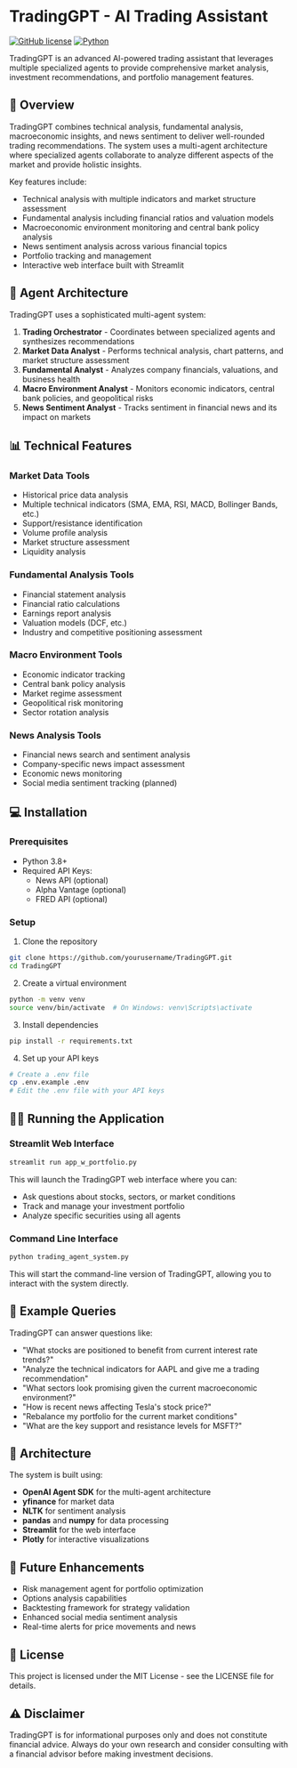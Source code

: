 # TradingGPT - AI Trading Assistant

[![GitHub license](https://img.shields.io/badge/license-MIT-blue.svg)](https://github.com/yourusername/TradingGPT/blob/main/LICENSE)
[![Python](https://img.shields.io/badge/python-3.8+-blue.svg)](https://www.python.org/downloads/)

TradingGPT is an advanced AI-powered trading assistant that leverages multiple specialized agents to provide comprehensive market analysis, investment recommendations, and portfolio management features.

## 🚀 Overview

TradingGPT combines technical analysis, fundamental analysis, macroeconomic insights, and news sentiment to deliver well-rounded trading recommendations. The system uses a multi-agent architecture where specialized agents collaborate to analyze different aspects of the market and provide holistic insights.

Key features include:
- Technical analysis with multiple indicators and market structure assessment
- Fundamental analysis including financial ratios and valuation models
- Macroeconomic environment monitoring and central bank policy analysis 
- News sentiment analysis across various financial topics
- Portfolio tracking and management
- Interactive web interface built with Streamlit

## 🤖 Agent Architecture

TradingGPT uses a sophisticated multi-agent system:

1. **Trading Orchestrator** - Coordinates between specialized agents and synthesizes recommendations
2. **Market Data Analyst** - Performs technical analysis, chart patterns, and market structure assessment
3. **Fundamental Analyst** - Analyzes company financials, valuations, and business health
4. **Macro Environment Analyst** - Monitors economic indicators, central bank policies, and geopolitical risks
5. **News Sentiment Analyst** - Tracks sentiment in financial news and its impact on markets

## 📊 Technical Features

### Market Data Tools
- Historical price data analysis
- Multiple technical indicators (SMA, EMA, RSI, MACD, Bollinger Bands, etc.)
- Support/resistance identification
- Volume profile analysis
- Market structure assessment
- Liquidity analysis

### Fundamental Analysis Tools
- Financial statement analysis
- Financial ratio calculations
- Earnings report analysis
- Valuation models (DCF, etc.)
- Industry and competitive positioning assessment

### Macro Environment Tools
- Economic indicator tracking
- Central bank policy analysis
- Market regime assessment
- Geopolitical risk monitoring
- Sector rotation analysis

### News Analysis Tools
- Financial news search and sentiment analysis
- Company-specific news impact assessment
- Economic news monitoring
- Social media sentiment tracking (planned)

## 💻 Installation

### Prerequisites

- Python 3.8+
- Required API Keys:
  - News API (optional)
  - Alpha Vantage (optional)
  - FRED API (optional)

### Setup

1. Clone the repository
```bash
git clone https://github.com/yourusername/TradingGPT.git
cd TradingGPT
```

2. Create a virtual environment
```bash
python -m venv venv
source venv/bin/activate  # On Windows: venv\Scripts\activate
```

3. Install dependencies
```bash
pip install -r requirements.txt
```

4. Set up your API keys
```bash
# Create a .env file
cp .env.example .env
# Edit the .env file with your API keys
```

## 🏃‍♀️ Running the Application

### Streamlit Web Interface

```bash
streamlit run app_w_portfolio.py
```

This will launch the TradingGPT web interface where you can:
- Ask questions about stocks, sectors, or market conditions
- Track and manage your investment portfolio
- Analyze specific securities using all agents

### Command Line Interface

```bash
python trading_agent_system.py
```

This will start the command-line version of TradingGPT, allowing you to interact with the system directly.

## 📝 Example Queries

TradingGPT can answer questions like:

- "What stocks are positioned to benefit from current interest rate trends?"
- "Analyze the technical indicators for AAPL and give me a trading recommendation"
- "What sectors look promising given the current macroeconomic environment?"
- "How is recent news affecting Tesla's stock price?"
- "Rebalance my portfolio for the current market conditions"
- "What are the key support and resistance levels for MSFT?"

## 🧩 Architecture

The system is built using:
- **OpenAI Agent SDK** for the multi-agent architecture
- **yfinance** for market data
- **NLTK** for sentiment analysis
- **pandas** and **numpy** for data processing
- **Streamlit** for the web interface
- **Plotly** for interactive visualizations

## 🌱 Future Enhancements

- Risk management agent for portfolio optimization
- Options analysis capabilities
- Backtesting framework for strategy validation
- Enhanced social media sentiment analysis
- Real-time alerts for price movements and news

## 📄 License

This project is licensed under the MIT License - see the LICENSE file for details.

## ⚠️ Disclaimer

TradingGPT is for informational purposes only and does not constitute financial advice. Always do your own research and consider consulting with a financial advisor before making investment decisions.
